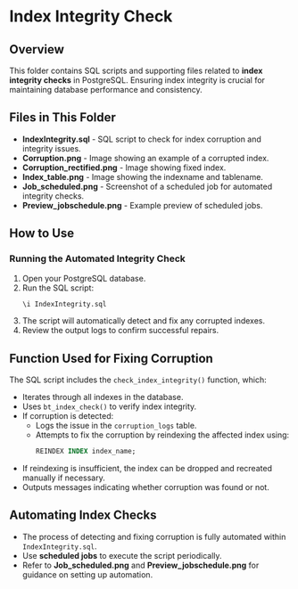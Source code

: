 # Index Integrity Check

## Overview

This folder contains SQL scripts and supporting files related to **index integrity checks** in PostgreSQL. Ensuring index integrity is crucial for maintaining database performance and consistency.

## Files in This Folder

- **IndexIntegrity.sql** - SQL script to check for index corruption and integrity issues.
- **Corruption.png** - Image showing an example of a corrupted index.
- **Corruption_rectified.png** - Image showing fixed index.
- **Index_table.png** - Image showing the indexname and tablename.
- **Job_scheduled.png** - Screenshot of a scheduled job for automated integrity checks.
- **Preview_jobschedule.png** - Example preview of scheduled jobs.

## How to Use

### Running the Automated Integrity Check

1. Open your PostgreSQL database.
2. Run the SQL script:
   ```sql
   \i IndexIntegrity.sql
   ```
3. The script will automatically detect and fix any corrupted indexes.
4. Review the output logs to confirm successful repairs.

## Function Used for Fixing Corruption

The SQL script includes the `check_index_integrity()` function, which:
- Iterates through all indexes in the database.
- Uses `bt_index_check()` to verify index integrity.
- If corruption is detected:
  - Logs the issue in the `corruption_logs` table.
  - Attempts to fix the corruption by reindexing the affected index using:
    ```sql
    REINDEX INDEX index_name;
    ```
- If reindexing is insufficient, the index can be dropped and recreated manually if necessary.
- Outputs messages indicating whether corruption was found or not.


## Automating Index Checks

- The process of detecting and fixing corruption is fully automated within `IndexIntegrity.sql`.
- Use **scheduled jobs** to execute the script periodically.
- Refer to **Job_scheduled.png** and **Preview_jobschedule.png** for guidance on setting up automation.

